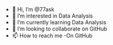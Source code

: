 - 👋 Hi, I’m @77ask
- 👀 I’m interested in Data Analysis
- 🌱 I’m currently learning Data Analysis
- 💞️ I’m looking to collaborate on GitHub
- 📫 How to reach me -On GitHub

<!---
77ask/77ask is a ✨ special ✨ repository because its `README.md` (this file) appears on your GitHub profile.
You can click the Preview link to take a look at your changes.
--->

